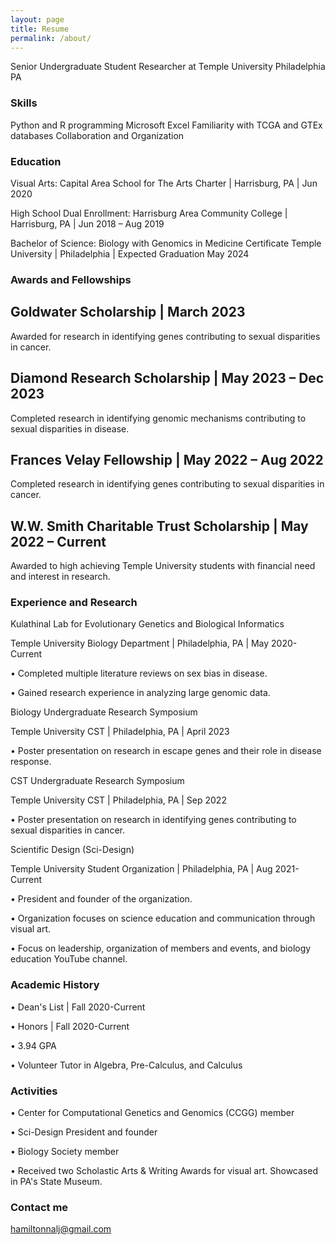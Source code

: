 ```yaml
---
layout: page
title: Resume
permalink: /about/
---
```

Senior Undergraduate Student Researcher at Temple University Philadelphia PA

### Skills  
Python and R programming
Microsoft Excel
Familiarity with TCGA and GTEx databases
Collaboration and Organization

### Education 
Visual Arts:
Capital Area School for The Arts Charter | Harrisburg, PA | Jun 2020


High School Dual Enrollment:
Harrisburg Area Community College | Harrisburg, PA | Jun 2018 – Aug 2019


Bachelor of Science: Biology with Genomics in Medicine Certificate
Temple University | Philadelphia | Expected Graduation May 2024

### Awards and Fellowships 


## Goldwater Scholarship | March 2023
Awarded for research in identifying genes contributing to sexual disparities in cancer.


## Diamond Research Scholarship | May 2023 – Dec 2023
Completed research in identifying genomic mechanisms contributing to sexual disparities in disease.


## Frances Velay Fellowship | May 2022 – Aug 2022
Completed research in identifying genes contributing to sexual disparities in cancer. 


## W.W. Smith Charitable Trust Scholarship | May 2022 – Current
Awarded to high achieving Temple University students with financial need and interest in research.

### Experience and Research 
Kulathinal Lab for Evolutionary Genetics and Biological Informatics

Temple University Biology Department | Philadelphia, PA | May 2020-Current

• Completed multiple literature reviews on sex bias in disease. 

•	Gained research experience in analyzing large genomic data. 

Biology Undergraduate Research Symposium 

Temple University CST | Philadelphia, PA | April 2023

•	Poster presentation on research in escape genes and their role in disease response.

CST Undergraduate Research Symposium 

Temple University CST | Philadelphia, PA | Sep 2022

•	Poster presentation on research in identifying genes contributing to sexual disparities in cancer. 

Scientific Design (Sci-Design)

Temple University Student Organization | Philadelphia, PA | Aug 2021-Current

•	President and founder of the organization. 

•	Organization focuses on science education and communication through visual art.

•	Focus on leadership, organization of members and events, and biology education YouTube channel.

### Academic History 

•	Dean's List | Fall 2020-Current

•	Honors | Fall 2020-Current

•	3.94 GPA

•	Volunteer Tutor in Algebra, Pre-Calculus, and Calculus

### Activities  
•	Center for Computational Genetics and Genomics (CCGG) member 

•	Sci-Design President and founder

•	Biology Society member

•	Received two Scholastic Arts & Writing Awards for visual art. Showcased in PA's State Museum.

### Contact me

[hamiltonnalj@gmail.com](mailto:hamiltonnalj@gmail.com)
